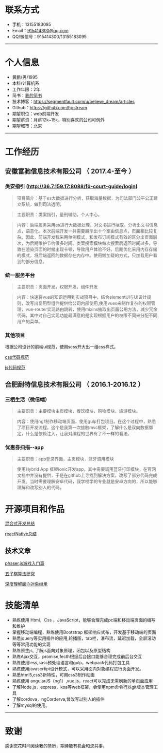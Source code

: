 # 联系方式
- 手机：13155183095
- Email：915414300@qq.com
- QQ/微信号：915414300/13155183095

 ---
# 个人信息
 - 黄鹏/男/1995
 - 本科/计算机系 
 - 工作年限：2年
 - 简书：[我的简书](https://www.jianshu.com/u/0e190d5b2e72) 
 - 技术博客：https://segmentfault.com/u/believe_dream/articles
 - Github：https://github.com/hpstream
 - 期望职位：web前端开发
 - 期望薪资：月薪12k~15k，特别喜欢的公司可例外
 - 期望城市：北京

---            
# 工作经历
## 安徽富驰信息技术有限公司 （ 2017.4-至今 ）
### 类安指引 (http://36.7.159.17:8088/fd-court-guide/login)
>项目简介：基于es大数据进行分析，获取海量数据，为司法部门公平公正建立系统，做到司法透明。

>主要职责：类案指引，量刑辅助，个人中心。

>内容：后端服务采用es进行大数据处理，对文书进行抽取。分析出文书信息点，语意化。本次前端开发一共需要展示出十个案由信息点，页面相比较复杂。因此，前端开发我采用单例模式，和发布订阅模式有效的区分出页面层次，为后期维护节约很多时间。类案搜索模块每次搜索后返回时间过多，导致在渲染页面的时候出现卡顿，导致用户体验不好。后期优化采用内存存储的模式，将后端返回的数据存在内存中。使用懒加载的方式，只加载用户看到的部分信息。

### 统一服务平台
>主要职责：页面开发，权限开发，组件开发

>内容：快速将vue的知识运用到实战项目中，结合elementUI与UI设计规则，改写出复用型组件提供给公司内部使用,使用vuex来制作复杂的权限管理，vue-router实现路由跳转，使用mixins抽取出页面公用方法，减少冗余代码，其中对自己实现功能最满意的是实现根据用户的权限不同来分配不同用户的菜单。

### 其他项目
根据公司设计的前端ui规范，使用scss开大出一组css样式。

[css代码规范](https://hpstream.github.io/javascript-Design-pattern-and-code-specification/codeSpecification/css/index.html)

[js代码规范](https://github.com/hpstream/javascript-Design-pattern-and-code-specification/blob/master/codeSpecification/js/1.js代码规范.md)

## 合肥耐特信息技术有限公司 （ 2016.1-2016.12 ）

### 三栖生活（微信端）
>主要职责：主要模块主页模块，餐饮模块，购物模块，旅游模块。 

>内容：使用ng1制作移动端页面，使用gulp打包项目。在这个过程中，熟悉了项目开发流程。这个是我第一次接触mvc框架，了解什么是双向数据绑定，什么是依赖注入，让我对编程的世界有了不一样的看法。

### 优惠券扫描--app  
>主要职责：app登录界面，主页模块，蓝牙调用模块

>使用Hybrid App 框架ionic开发app，其中需要调用蓝牙打印模块，在官网文档中并没有提供，于是在github上寻找到解决方案，改写了部分代码完成开发。当时需要理解安卓代码，我学校学的专业就是安卓方向的，所以能够理解和改写别人的代码。


  
# 开源项目和作品
[混合式开发总结](https://hpstream.github.io/javascript-Design-pattern-and-code-specification/doc/hybrid/preview/hybrid.html)

[reactNative总结](https://hpstream.github.io/javascript-Design-pattern-and-code-specification/doc/reactNative/README.html)



## 技术文章
[phaser.js游戏入门篇](https://www.jianshu.com/p/b982d08dc0d3)

[五子棋算法研究](https://www.jianshu.com/p/b1055f615d11)

[深度理解面向对象继承](https://www.jianshu.com/p/05db3958d244)


# 技能清单
-	熟练使用 Html，Css ，JavaScript，能够合理完成pc端和移动端页面的编写和维护
-	掌握移动端编程，熟练使用Bootstrap 框架响应式布，开发基于移动端的页面
-	熟悉jquery等实用插件的应用,轮播图，tab栏，瀑布流，延迟加载，全屏滚动等等常用功能的实现
-	熟练原生js, 了解js面向对象原理，闭包以及原型结构
-	熟练Ajax交互，promise,fecth根据后台接口能够合理完成前后台交互
-	熟练使用less,sass预处理语言和gulp，webpack代码打包工具
-	熟练使用javascrtipt设计模式，可以采用面向对象编程进行页面开发。
-	熟悉html5,css3新特性，可用css3制作动画
-	熟练使用 angularJS（ng1）,vue.js，react可以完成无需刷新的单页面应用
-	了解Node.js，express，koa等web框架，会使用npm命令行以git版本管理工具
-   了解cordova，ngCorderva,曾改写过别人的插件
-	了解mysql的使用。

      
---      
# 致谢
感谢您花时间阅读我的简历，期待能有机会和您共事。
      
